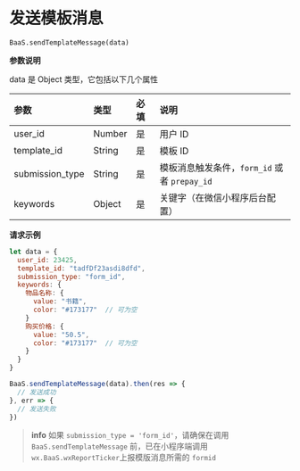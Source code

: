 <!-- ex_nonav -->

# 发送模板消息

`BaaS.sendTemplateMessage(data)`

**参数说明**

data 是 Object 类型，它包括以下几个属性

| 参数             | 类型   | 必填  | 说明 |
| :-------------- | :----- | :--- | :-- |
| user_id         | Number | 是   | 用户 ID |
| template_id     | String | 是   | 模板 ID |
| submission_type | String | 是   | 模板消息触发条件，`form_id` 或者 `prepay_id` |
| keywords        | Object | 是   | 关键字（在微信小程序后台配置）|

**请求示例**

```js
let data = {
  user_id: 23425,
  template_id: "tadfDf23asdi8dfd",
  submission_type: "form_id",
  keywords: {
    物品名称: {
      value: "书籍",
      color: "#173177"  // 可为空
    }
    购买价格: {
      value: "50.5",
      color: "#173177"  // 可为空
    }
  }
}

BaaS.sendTemplateMessage(data).then(res => {
  // 发送成功
}, err => {
  // 发送失败
})
```

> **info**
> 如果 `submission_type = 'form_id'`，请确保在调用 `BaaS.sendTemplateMessage` 前，已在小程序端调用 `wx.BaaS.wxReportTicker`上报模版消息所需的 `formid`